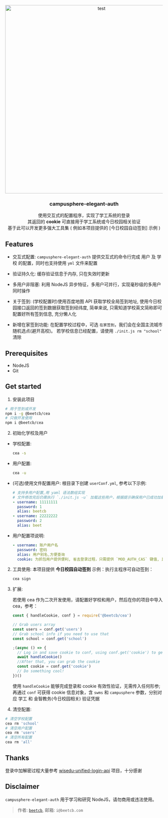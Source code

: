 <p align="center">
  <a href="https://github.com/beetcb/campusphere-elegant-auth">
    <img src="https://i.imgur.com/vxSM6Nm.gif" alt="test" width="600">
  </a>

  <h3 align="center"><strong>c</strong>ampusphere-<strong>e</strong>legant-<strong>a</strong>uth</h3>
  <p align="center">
  使用交互式的配置程序，实现了学工系统的登录
  <br>
  其返回的 <strong>cookie</strong> 可直接用于学工系统或今日校园相关验证
  <br>
  基于此可以开发更多强大工具集 ( 例如本项目提供的 [今日校园自动签到] 示例 )
  <p>
</p>

## Features

- 交互式配置: `campusphere-elegant-auth` 提供交互式的命令行完成 用户 及 学校 的配置，同时也支持使用 `yml` 文件来配置

- 验证持久化: 缓存验证信息于内存, 只在失效时更新

- 多用户非阻塞: 利用 NodeJS 异步特征，多用户可并行，实现毫秒级的多用户同时操作

- 关于签到: (学校配置时)使用百度地图 API 获取学校全局签到地址, 使用今日校园接口返回的签到数据获取签到经纬度, 简单来说, 只需知道学校英文简称即可配置好所有签到信息, 充分懒人化

- 新增在家签到功能: 在配置学校过程中，可选 `在家签到`，我们会在全国主流城市随机选点(避开高校)。 若学校信息已经配置，请使用 `./init.js rm "school"` 清除

## Prerequisites

- NodeJS
- Git

## Get started

1. 安装此项目

```sh
# 用于签到或开发
npm i -g @beetcb/cea
# 只做开发使用
npm i @beetcb/cea
```

2. 初始化学校及用户

- 学校配置:

  ```sh
  cea -s
  ```

- 用户配置:

  ```sh
  cea -u
  ```

- (可选)使用文件配置用户: 根目录下创建 `userConf.yml`, 参考以下示例:

  ```yml
  # 支持多用户配置,用 yaml 语法数组实现
  # 文件修改完后仍需执行 `./init.js -u` 加载这些用户，根据提示确保用户已成功加载
  - username: 11111111
    password: 1
    alias: beetcb
  - username: 22222222
    password: 2
    alias: beet
  ```

- 用户配置项说明:
  ```yml
  - username: 账户用户名
    password: 密码
    alias: 用户别名,方便查询
    cookie: 为抓包用户提供便利, 省去登录过程，只需提供 `MOD_AUTH_CAS` 键值, 比如：MOD_AUTH_CAS=aVh237y-K3RPsaST3seDwez1287964, 时效不长，请自行判断
  ```

2. 工具使用:
   本项目提供 **今日校园自动签到** 示例：执行主程序可自动签到：

   ```bash
   cea sign
   ```

3. 扩展:

   若使用 cea 作为二次开发使用，请配置好学校和用户，然后在你的项目中导入 cea，参考：

   ```js
   const { handleCookie, conf } = require('@beetcb/cea')

   // Grab users array
   const users = conf.get('users')
   // Grab school info if you need to use that
   const school = conf.get('school')

   ;(async () => {
     // Log in and save cookie to conf, using conf.get('cookie') to get them
     await handleCookie()
     //After that, you can grab the cookie
     const cookie = conf.get('cookie')
     // Do something cool!
   })()
   ```

   使用 `handleCookie` 能够完成登录和 cookie 有效性验证，无需传入任何形参; 再通过 `conf` 可获得 cookie 信息对象，含 `swms` 和 `campusphere` 参数，分别对应 学工 和 金智教务(今日校园相关) 验证凭据

4. 清空配置:

```sh
# 清空学校配置
cea rm 'school'
# 清空用户配置
cea rm 'users'
# 清空所有配置
cea rm 'all'
```

## Thanks

登录中加解密过程大量参考 [wisedu-unified-login-api](https://github.com/ZimoLoveShuang/wisedu-unified-login-api) 项目，十分感谢

## Disclaimer

`campusphere-elegant-auth` 用于学习和研究 NodeJS，请勿商用或违法使用。

> 作者: [`beetcb`](https://www.beetcb.com), 邮箱: `i@beetcb.com`
